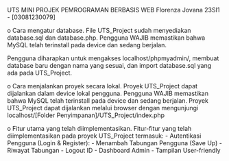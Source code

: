 UTS MINI PROJEK PEMROGRAMAN BERBASIS WEB
Florenza Jovana 23SI1 - [03081230079]

o Cara mengatur database.
    File UTS_Project sudah menyediakan database.sql dan database.php. Pengguna WAJIB memastikan bahwa MySQL telah terinstall pada device dan sedang berjalan. 

Pengguna diharapkan untuk mengakses localhost/phpmyadmin/, membuat database baru dengan nama yang sesuai, dan import database.sql yang ada pada UTS_Project.

o Cara menjalankan proyek secara lokal.
    Proyek UTS_Project dapat dijalankan dalam device lokal pengguna. Pengguna WAJIB memastikan bahwa MySQL telah terinstall pada device dan sedang berjalan. Proyek UTS_Project dapat dijalankan melalui browser dengan mengunjungi localhost/[Folder Penyimpanan]/UTS_Project/index.php

o Fitur utama yang telah diimplementasikan.
    Fitur-fitur yang telah diimplementasikan pada proyek UTS_Project termasuk:
    - Autentikasi Pengguna (Login & Register): 
    - Menambah Tabungan Pengguna (Save Up)
    - Riwayat Tabungan
    - Logout ID
    - Dashboard Admin
    - Tampilan User-friendly
